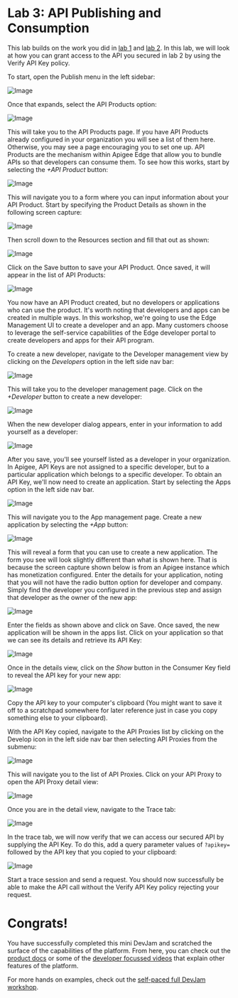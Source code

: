 # Lab 3: API Publishing and Consumption

This lab builds on the work you did in [lab 1](lab1.md) and [lab 2](lab2.md). In this lab, we will look at how you can grant access to the API you secured in lab 2 by using the Verify API Key policy.

To start, open the Publish menu in the left sidebar:

![Image](images/orders-publish-1.png)

Once that expands, select the API Products option:

![Image](images/orders-publish-2.png)

This will take you to the API Products page. If you have API Products already configured in your organization you will see a list of them here. Otherwise, you may see a page encouraging you to set one up. API Products are the mechanism within Apigee Edge that allow you to bundle APIs so that developers can consume them. To see how this works, start by selecting the *+API Product* button:

![Image](images/orders-product-1.png)

This will navigate you to a form where you can input information about your API Product. Start by specifying the Product Details as shown in the following screen capture:

![Image](images/orders-product-2.png)

Then scroll down to the Resources section and fill that out as shown:

![Image](images/orders-product-3.png)

Click on the Save button to save your API Product. Once saved, it will appear in the list of API Products:

![Image](images/orders-product-4.png)

You now have an API Product created, but no developers or applications who can use the product. It's worth noting that developers and apps can be created in multiple ways. In this workshop, we're going to use the Edge Management UI to create a developer and an app. Many customers choose to leverage the self-service capabilities of the Edge developer portal to create developers and apps for their API program. 

To create a new developer, navigate to the Developer management view by clicking on the *Developers* option in the left side nav bar:

![Image](images/orders-developer-1.png)

This will take you to the developer management page. Click on the *+Developer* button to create a new developer:

![Image](images/orders-developer-2.png)

When the new developer dialog appears, enter in your information to add yourself as a developer:

![Image](images/orders-developer-3.png)

After you save, you'll see yourself listed as a developer in your organization. In Apigee, API Keys are not assigned to a specific developer, but to a particular application which belongs to a specific developer. To obtain an API Key, we'll now need to create an application. Start by selecting the Apps option in the left side nav bar. 

![Image](images/orders-developer-4.png)

This will navigate you to the App management page. Create a new application by selecting the *+App* button:

![Image](images/orders-app-1.png)

This will reveal a form that you can use to create a new application. The form you see will look slightly different than what is shown here. That is because the screen capture shown below is from an Apigee instance which has monetization configured. Enter the details for your application, noting that you will not have the radio button option for developer and company. Simply find the developer you configured in the previous step and assign that developer as the owner of the new app:

![Image](images/orders-app-2.png)

Enter the fields as shown above and click on Save. Once saved, the new application will be shown in the apps list. Click on your application so that we can see its details and retrieve its API Key:

![Image](images/orders-app-3.png)

Once in the details view, click on the *Show* button in the Consumer Key field to reveal the API key for your new app:

![Image](images/orders-app-4.png)

Copy the API key to your computer's clipboard (You might want to save it off to a scratchpad somewhere for later reference just in case you copy something else to your clipboard).

With the API Key copied, navigate to the API Proxies list by clicking on the Develop icon in the left side nav bar then selecting API Proxies from the submenu:

![Image](images/orders-test-apikey-1.png)

This will navigate you to the list of API Proxies. Click on your API Proxy to open the API Proxy detail view:

![Image](images/orders-test-apikey-2.png)

Once you are in the detail view, navigate to the Trace tab:

![Image](images/orders-test-apikey-3.png)

In the trace tab, we will now verify that we can access our secured API by supplying the API Key. To do this, add a query parameter values of `?apikey=` followed by the API key that you copied to your clipboard:

![Image](images/orders-test-apikey-4.png)

Start a trace session and send a request. You should now successfully be able to make the API call without the Verify API Key policy rejecting your request.

# Congrats!

You have successfully completed this mini DevJam and scratched the surface of the capabilities of the platform. From here, you can check out the [product docs](http://docs.apigee.com/) or some of the [developer focussed videos](https://apigee.com/about/developers) that explain other features of the platform.

For more hands on examples, check out the [self-paced full DevJam workshop](https://github.com/apigee/devjam).
